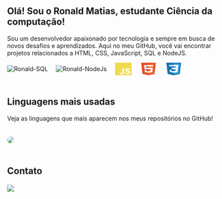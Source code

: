 ## Olá! Sou o Ronald Matias, estudante Ciência da computação!

<p>Sou um desenvolvedor apaixonado por tecnologia e sempre em busca de novos desafios e aprendizados. Aqui no meu GitHub, você vai encontrar projetos relacionados a HTML, CSS, JavaScript, SQL e NodeJS.</p>

<div style="display: inline-block; margin-bottom: 20px;">
  <img align="center" alt="Ronald-SQL" height="30" width="40" src="https://cdn.jsdelivr.net/gh/devicons/devicon@latest/icons/azuresqldatabase/azuresqldatabase-original.svg" style="margin-right: 15px;" />
  <img align="center" alt="Ronald-NodeJs" height="30" width="40" src="https://cdn.jsdelivr.net/gh/devicons/devicon@latest/icons/nodejs/nodejs-original-wordmark.svg" style="margin-right: 15px;" />
  <img align="center" alt="Ronald-Js" height="30" width="40" src="https://raw.githubusercontent.com/devicons/devicon/master/icons/javascript/javascript-plain.svg" style="margin-right: 15px;" />
  <img align="center" alt="Ronald-HTML" height="30" width="40" src="https://raw.githubusercontent.com/devicons/devicon/master/icons/html5/html5-original.svg" style="margin-right: 15px;" />
  <img align="center" alt="Ronald-CSS" height="30" width="40" src="https://raw.githubusercontent.com/devicons/devicon/master/icons/css3/css3-original.svg" />
</div>

## Linguagens mais usadas

<p>Veja as linguagens que mais aparecem nos meus repositórios no GitHub!</p>

<picture>
  <source
    srcset="https://github-readme-stats.vercel.app/api/top-langs/?username=ronaldmatias&show_icons=true&theme=dark&hide_title=true"
    media="(prefers-color-scheme: dark)"
  />
  <img src="https://github-readme-stats.vercel.app/api/top-langs/?username=ronaldmatias&show_icons=true&theme=dark&hide_title=true"
    style="width: 80%; max-width: 600px; border-radius: 8px; margin-top: 20px; margin-bottom: 20px;" />
</picture>

  ## Contato

<div style="margin-top: 20px;"> 
  <a href = "mailto:ronaldmatias05@hotmail.com"><img src="https://img.shields.io/badge/-Hotmail-%23333?style=for-the-badge&logo=gmail&logoColor=white" target="_blank"></a>
</div>

##


 
